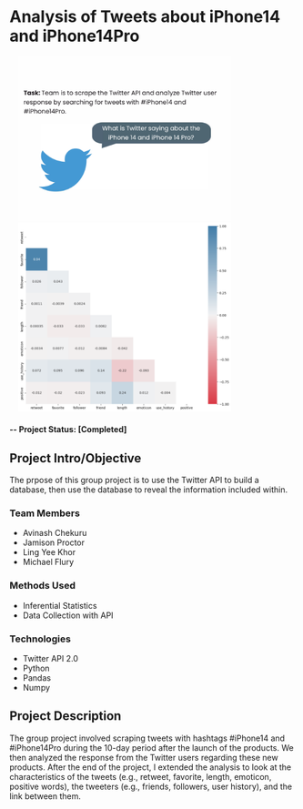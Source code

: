 # Analysis of Tweets about iPhone14 and iPhone14Pro

<img alt="Presentation slide" title="Presentation slide" src="reports/img/presentpic.png" width="375"  hspace="15"> <img alt="Correlation heatmap of tweet and tweeter characteristics" title="Correlation heatmap of tweet and tweeter characteristics" src="reports/img/heatmap.png" width="375"  hspace="15">

#### -- Project Status: [Completed]

## Project Intro/Objective
The prpose of this group project is to use the Twitter API to build a database, then use the database to reveal the information included within. 

### Team Members
* Avinash Chekuru
* Jamison Proctor
* Ling Yee Khor
* Michael Flury

### Methods Used
* Inferential Statistics
* Data Collection with API

### Technologies
* Twitter API 2.0
* Python
* Pandas
* Numpy

## Project Description
The group project involved scraping tweets with hashtags #iPhone14 and #iPhone14Pro during the 10-day period after the launch of the products. We then analyzed the response from the Twitter users regarding these new products. After the end of the project, I extended the analysis to look at the characteristics of the tweets (e.g., retweet, favorite, length, emoticon, positive words), the tweeters (e.g., friends, followers, user history), and the link between them.
